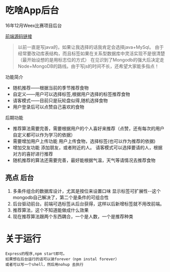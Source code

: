 # 吃啥App后台
16年12月Weex比赛项目后台

[前端源码链接](https://github.com/Lx15/EWhat-weex)

> 以前一直是写java的，如果让我选择的话我肯定会选择java+MySql。
由于经常要改动库表结构，而且标签如果在关系型数据库中灵活实现不是很清楚（最开始设想的是用标志位的方式）
在见识到了Mongodb的强大后决定走 Node+MongoDB的路线。由于写js的时间不长，还希望大家能多指点！

 功能简介

 - 随机推荐——根据当前的季节推荐食物
 - 自定义——用户可以选择标签,根据用户选择的标签推荐食物
 - 请客模式——目前只是玩轮盘似得,随机选择食物
 - 用户登录后可以点赞自己喜欢的食物

 后期功能

 - 推荐算法需要完善，需要根据用户的个人喜好来推荐（点赞，还有每次的用户自定义都可以作为学习的依据）
 - 需要增加用户上传功能 用户上传食物，选择标签(也可以作为推荐的依据)
 - 增加交友功能 添加朋友，或者附近的人。 请客模式可以选择要请的人，根据对方的喜好进行推荐
 - 随机推荐的算法还需要完善，最好能根据气温，天气等请情况去推荐食物


## 亮点 后台

1. 多条件组合的数据库设计，尤其是按位来设置口味 显示标签可扩展性--这个mongodb自己解决了，第二个是条件的可组合性
2. 后台驱动前台。前端可选标签从后台获得，这样以后新增标签就不用改前端。
3. 推荐算法，这个不知道能做成什么效果
4. 现在推荐算法跟两个东西耦合，一个是人数，一个是推荐种类

# 关于运行

    Express的程序,npm start即可。
    如果想在后台运行的话可以装forever（npm instal forever）
    或者可以写一个shell，然后用nohup 去执行